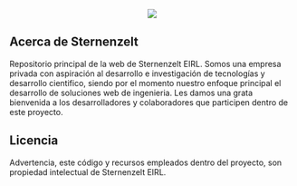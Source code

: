 <p align="center"><a href="https://www.sternenzelt.net.pe" target="_blank"><img src="https://raw.githubusercontent.com/SternenzeltDevTeam/SternenzeltMainWebsite/refs/heads/main/asssets/img/logo_banner.png"></a></p>

## Acerca de Sternenzelt

Repositorio principal de la web de Sternenzelt EIRL. Somos una empresa privada con aspiración al desarrollo e investigación de tecnologías y desarrollo cientifico, siendo por el momento nuestro enfoque principal el desarrollo de soluciones web de ingenieria. Les damos una grata bienvenida a los desarrolladores y colaboradores que participen dentro de este proyecto.

## Licencia

Advertencia, este código y recursos empleados dentro del proyecto, son propiedad intelectual de Sternenzelt EIRL. 
